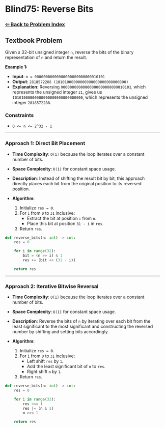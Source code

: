 # Blind75: Reverse Bits

### [⇦ Back to Problem Index](../../index.md)

## Textbook Problem

Given a 32-bit unsigned integer `n`, reverse the bits of the binary representation of `n` and return the result.

**Example 1:**

-   **Input**: `n = 00000000000000000000000000010101`
-   **Output**: `2818572288 (10101000000000000000000000000000)`
-   **Explanation**: Reversing `00000000000000000000000000010101`, which represents the unsigned integer `21`, gives us `10101000000000000000000000000000`, which represents the unsigned integer `2818572288`.

### Constraints

-   `0 <= n <= 2^32 - 1`

---

### Approach 1: Direct Bit Placement

-   **Time Complexity**: `O(1)` because the loop iterates over a constant number of bits.
-   **Space Complexity**: `O(1)` for constant space usage.
-   **Description**: Instead of shifting the result bit by bit, this approach directly places each bit from the original position to its reversed position.
-   **Algorithm**:

    1.  Initialize `res = 0`.
    2.  For `i` from `0` to `31` inclusive:
        -   Extract the bit at position `i` from `n`.
        -   Place this bit at position `31 - i` in `res`.
    3.  Return `res`.

```python
def reverse_bits(n: int) -> int:
    res = 0

    for i in range(32):
        bit = (n >> i) & 1
        res += (bit << (31 - i))

    return res
```

---

### Approach 2: Iterative Bitwise Reversal

-   **Time Complexity**: `O(1)` because the loop iterates over a constant number of bits.
-   **Space Complexity**: `O(1)` for constant space usage.
-   **Description**: Reverse the bits of `n` by iterating over each bit from the least significant to the most significant and constructing the reversed number by shifting and setting bits accordingly.
-   **Algorithm**:

    1.  Initialize `res = 0`.
    2.  For `i` from `0` to `31` inclusive:
        -   Left shift `res` by `1`.
        -   Add the least significant bit of `n` to `res`.
        -   Right shift `n` by `1`.
    3.  Return `res`.

```python
def reverse_bits(n: int) -> int:
	res = 0

	for i in range(32):
		res <<= 1
		res |= (n & 1)
		n >>= 1

	return res
```
